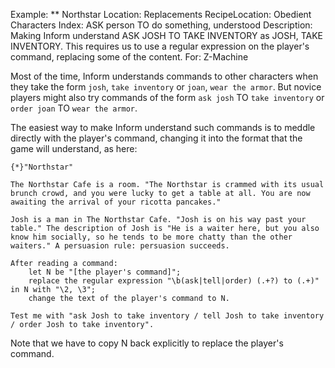 Example: ** Northstar
Location: Replacements
RecipeLocation: Obedient Characters
Index: ASK person TO do something, understood
Description: Making Inform understand ASK JOSH TO TAKE INVENTORY as JOSH, TAKE INVENTORY. This requires us to use a regular expression on the player's command, replacing some of the content.
For: Z-Machine

  
Most of the time, Inform understands commands to other characters when they take the form ``josh``, ``take inventory`` or ``joan``, ``wear the armor``. But novice players might also try commands of the form ``ask josh`` TO ``take inventory`` or ``order joan`` TO ``wear the armor``.

  
The easiest way to make Inform understand such commands is to meddle directly with the player's command, changing it into the format that the game will understand, as here:

  

``` inform7
{*}"Northstar"

The Northstar Cafe is a room. "The Northstar is crammed with its usual brunch crowd, and you were lucky to get a table at all. You are now awaiting the arrival of your ricotta pancakes."

Josh is a man in The Northstar Cafe. "Josh is on his way past your table." The description of Josh is "He is a waiter here, but you also know him socially, so he tends to be more chatty than the other waiters." A persuasion rule: persuasion succeeds.

After reading a command:
	let N be "[the player's command]";
	replace the regular expression "\b(ask|tell|order) (.+?) to (.+)" in N with "\2, \3";
	change the text of the player's command to N.

Test me with "ask Josh to take inventory / tell Josh to take inventory / order Josh to take inventory".
```

  
Note that we have to copy N back explicitly to replace the player's command.

